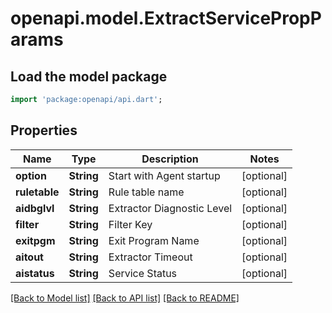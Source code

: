 # openapi.model.ExtractServicePropParams

## Load the model package
```dart
import 'package:openapi/api.dart';
```

## Properties
Name | Type | Description | Notes
------------ | ------------- | ------------- | -------------
**option** | **String** | Start with Agent startup | [optional] 
**ruletable** | **String** | Rule table name | [optional] 
**aidbglvl** | **String** | Extractor Diagnostic Level | [optional] 
**filter** | **String** | Filter Key | [optional] 
**exitpgm** | **String** | Exit Program Name | [optional] 
**aitout** | **String** | Extractor Timeout | [optional] 
**aistatus** | **String** | Service Status | [optional] 

[[Back to Model list]](../README.md#documentation-for-models) [[Back to API list]](../README.md#documentation-for-api-endpoints) [[Back to README]](../README.md)


